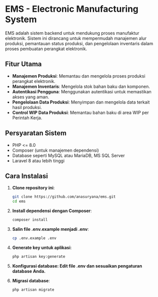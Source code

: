# EMS - Electronic Manufacturing System

EMS adalah sistem backend untuk mendukung proses manufaktur elektronik. Sistem ini dirancang untuk mempermudah manajemen alur produksi, pemantauan status produksi, dan pengelolaan inventaris dalam proses pembuatan perangkat elektronik.

## Fitur Utama

- **Manajemen Produksi**: Memantau dan mengelola proses produksi perangkat elektronik.
- **Manajemen Inventaris**: Mengelola stok bahan baku dan komponen.
- **Autentikasi Pengguna**: Menggunakan autentikasi untuk memastikan akses yang aman.
- **Pengelolaan Data Produksi**: Menyimpan dan mengelola data terkait hasil produksi.
- **Control WIP Data Produksi**: Memantau bahan baku di area WIP per Perintah Kerja.

## Persyaratan Sistem

- PHP <= 8.0
- Composer (untuk manajemen dependensi)
- Database seperti MySQL atau MariaDB, MS SQL Server
- Laravel 8 atau lebih tinggi

## Cara Instalasi

1. **Clone repository ini**:
   ```bash
   git clone https://github.com/anasuryana/ems.git
   cd ems


2. **Install dependensi dengan Composer**:
    ```bash
    composer install

3. **Salin file .env.example menjadi .env**:
    ```bash
    cp .env.example .env
4. **Generate key untuk aplikasi**:
    ```bash
    php artisan key:generate
5. **Konfigurasi database: Edit file .env dan sesuaikan pengaturan database Anda.**

6. **Migrasi database**:
    ```bash
    php artisan migrate

